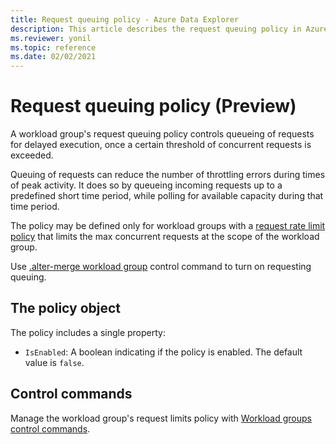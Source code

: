 ```yaml
---
title: Request queuing policy - Azure Data Explorer
description: This article describes the request queuing policy in Azure Data Explorer.
ms.reviewer: yonil
ms.topic: reference
ms.date: 02/02/2021
---
```

# Request queuing policy (Preview)

A workload group's request queuing policy controls queueing of requests for delayed execution, once a certain threshold of concurrent requests is exceeded.

Queuing of requests can reduce the number of throttling errors during times of peak activity. It does so by queueing incoming requests up to a predefined short time period, while polling for available capacity during that time period.

The policy may be defined only for workload groups with a [request rate limit policy](request-rate-limit-policy.md) that limits the max concurrent requests at the scope of the workload group.

Use [.alter-merge workload group](alter-merge-workload-group-command.md#alter-the-request-queuing-policy) control command to turn on requesting queuing.


## The policy object

The policy includes a single property:

* `IsEnabled`: A boolean indicating if the policy is enabled. The default value is `false`.

## Control commands

Manage the workload group's request limits policy with [Workload groups control commands](./show-workload-group-command.md).
